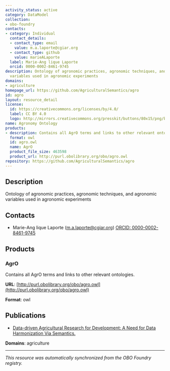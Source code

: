 ```yaml
---
activity_status: active
category: DataModel
collection:
- obo-foundry
contacts:
- category: Individual
  contact_details:
  - contact_type: email
    value: m.a.laporte@cgiar.org
  - contact_type: github
    value: marieALaporte
  label: Marie-Ang lique Laporte
  orcid: 0000-0002-8461-9745
description: Ontology of agronomic practices, agronomic techniques, and agronomic
  variables used in agronomic experiments
domains:
- agriculture
homepage_url: https://github.com/AgriculturalSemantics/agro
id: agro
layout: resource_detail
license:
  id: https://creativecommons.org/licenses/by/4.0/
  label: CC BY 4.0
  logo: http://mirrors.creativecommons.org/presskit/buttons/80x15/png/by.png
name: Agronomy Ontology
products:
- description: Contains all AgrO terms and links to other relevant ontologies.
  format: owl
  id: agro.owl
  name: AgrO
  product_file_size: 463598
  product_url: http://purl.obolibrary.org/obo/agro.owl
repository: https://github.com/AgriculturalSemantics/agro
---
```

## Description

Ontology of agronomic practices, agronomic techniques, and agronomic variables used in agronomic experiments

## Contacts

- Marie-Ang lique Laporte (m.a.laporte@cgiar.org) [ORCID: 0000-0002-8461-9745](https://orcid.org/0000-0002-8461-9745)

## Products

### AgrO

Contains all AgrO terms and links to other relevant ontologies.

**URL**: [http://purl.obolibrary.org/obo/agro.owl](http://purl.obolibrary.org/obo/agro.owl)

**Format**: owl

## Publications

- [Data-driven Agricultural Research for Development: A Need for Data Harmonization Via Semantics.](http://ceur-ws.org/Vol-1747/IT205_ICBO2016.pdf)

**Domains**: agriculture

---

*This resource was automatically synchronized from the OBO Foundry registry.*